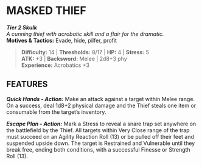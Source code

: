 ﻿# MASKED THIEF

***Tier 2 Skulk***  
*A cunning thief with acrobatic skill and a flair for the dramatic.*  
**Motives & Tactics:** Evade, hide, pilfer, profit

> **Difficulty:** 14 | **Thresholds:** 8/17 | **HP:** 4 | **Stress:** 5  
> **ATK:** +3 | **Backsword:** Melee | 2d8+3 phy  
> **Experience:** Acrobatics +3

## FEATURES

***Quick Hands - Action:*** Make an attack against a target within Melee range. On a success, deal 1d8+2 physical damage and the Thief steals one item or consumable from the target’s inventory.

***Escape Plan - Action:*** Mark a Stress to reveal a snare trap set anywhere on the battlefield by the Thief. All targets within Very Close range of the trap must succeed on an Agility Reaction Roll (13) or be pulled off their feet and suspended upside down. The target is Restrained and Vulnerable until they break free, ending both conditions, with a successful Finesse or Strength Roll (13).
